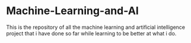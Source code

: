 # Machine-Learning-and-AI
This is the repository of all the machine learning and artificial intelligence project that i have done so far while learning to be better at what i do.
